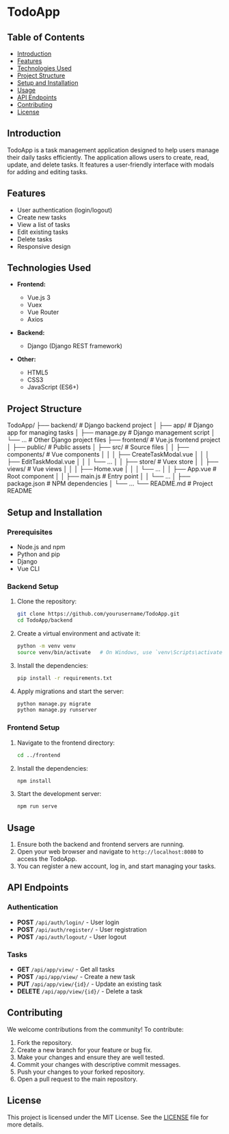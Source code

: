 # TodoApp

## Table of Contents

- [Introduction](#introduction)
- [Features](#features)
- [Technologies Used](#technologies-used)
- [Project Structure](#project-structure)
- [Setup and Installation](#setup-and-installation)
- [Usage](#usage)
- [API Endpoints](#api-endpoints)
- [Contributing](#contributing)
- [License](#license)

## Introduction

TodoApp is a task management application designed to help users manage their daily tasks efficiently. The application allows users to create, read, update, and delete tasks. It features a user-friendly interface with modals for adding and editing tasks.

## Features

- User authentication (login/logout)
- Create new tasks
- View a list of tasks
- Edit existing tasks
- Delete tasks
- Responsive design

## Technologies Used

- **Frontend:**
  - Vue.js 3
  - Vuex
  - Vue Router
  - Axios

- **Backend:**
  - Django (Django REST framework)

- **Other:**
  - HTML5
  - CSS3
  - JavaScript (ES6+)

## Project Structure

TodoApp/
├── backend/                   # Django backend project
│   ├── app/                   # Django app for managing tasks
│   ├── manage.py              # Django management script
│   └── ...                    # Other Django project files
├── frontend/                  # Vue.js frontend project
│   ├── public/                # Public assets
│   ├── src/                   # Source files
│   │   ├── components/        # Vue components
│   │   │   ├── CreateTaskModal.vue
│   │   │   ├── EditTaskModal.vue
│   │   │   └── ...
│   │   ├── store/             # Vuex store
│   │   ├── views/             # Vue views
│   │   │   ├── Home.vue
│   │   │   └── ...
│   │   ├── App.vue            # Root component
│   │   ├── main.js            # Entry point
│   │   └── ...
│   ├── package.json           # NPM dependencies
│   └── ...
└── README.md                  # Project README


## Setup and Installation

### Prerequisites

- Node.js and npm
- Python and pip
- Django
- Vue CLI

### Backend Setup

1. Clone the repository:
    ```sh
    git clone https://github.com/yourusername/TodoApp.git
    cd TodoApp/backend
    ```

2. Create a virtual environment and activate it:
    ```sh
    python -m venv venv
    source venv/bin/activate   # On Windows, use `venv\Scripts\activate`
    ```

3. Install the dependencies:
    ```sh
    pip install -r requirements.txt
    ```

4. Apply migrations and start the server:
    ```sh
    python manage.py migrate
    python manage.py runserver
    ```

### Frontend Setup

1. Navigate to the frontend directory:
    ```sh
    cd ../frontend
    ```

2. Install the dependencies:
    ```sh
    npm install
    ```

3. Start the development server:
    ```sh
    npm run serve
    ```

## Usage

1. Ensure both the backend and frontend servers are running.
2. Open your web browser and navigate to `http://localhost:8080` to access the TodoApp.
3. You can register a new account, log in, and start managing your tasks.

## API Endpoints

### Authentication

- **POST** `/api/auth/login/` - User login
- **POST** `/api/auth/register/` - User registration
- **POST** `/api/auth/logout/` - User logout

### Tasks

- **GET** `/api/app/view/` - Get all tasks
- **POST** `/api/app/view/` - Create a new task
- **PUT** `/api/app/view/{id}/` - Update an existing task
- **DELETE** `/api/app/view/{id}/` - Delete a task

## Contributing

We welcome contributions from the community! To contribute:

1. Fork the repository.
2. Create a new branch for your feature or bug fix.
3. Make your changes and ensure they are well tested.
4. Commit your changes with descriptive commit messages.
5. Push your changes to your forked repository.
6. Open a pull request to the main repository.

## License

This project is licensed under the MIT License. See the [LICENSE](LICENSE) file for more details.
